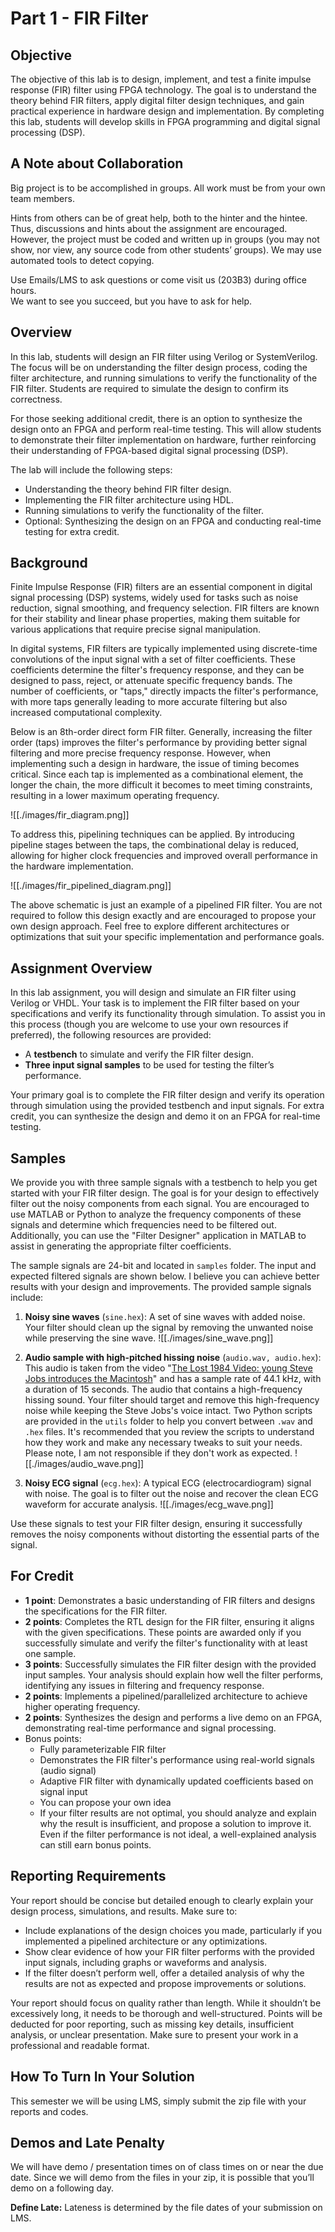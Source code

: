 # Part 1 - FIR Filter

## Objective

The objective of this lab is to design, implement, and test a finite impulse response (FIR) filter using FPGA technology. The goal is to understand the theory behind FIR filters, apply digital filter design techniques, and gain practical experience in hardware design and implementation. By completing this lab, students will develop skills in FPGA programming and digital signal processing (DSP).

## A Note about Collaboration

Big project is to be accomplished in groups. All work must be from your own team members.

Hints from others can be of great help, both to the hinter and the hintee.  
Thus, discussions and hints about the assignment are encouraged. However, the project must be coded and written up in groups (you may not show, nor view, any source code from other students’ groups). We may use automated tools to detect copying.

Use Emails/LMS to ask questions or come visit us (203B3) during office hours.  
We want to see you succeed, but you have to ask for help.

## Overview

In this lab, students will design an FIR filter using Verilog or SystemVerilog. The focus will be on understanding the filter design process, coding the filter architecture, and running simulations to verify the functionality of the FIR filter. Students are required to simulate the design to confirm its correctness.

For those seeking additional credit, there is an option to synthesize the design onto an FPGA and perform real-time testing. This will allow students to demonstrate their filter implementation on hardware, further reinforcing their understanding of FPGA-based digital signal processing (DSP).

The lab will include the following steps:

- Understanding the theory behind FIR filter design.
- Implementing the FIR filter architecture using HDL.
- Running simulations to verify the functionality of the filter.
- Optional: Synthesizing the design on an FPGA and conducting real-time testing for extra credit.

## Background

Finite Impulse Response (FIR) filters are an essential component in digital signal processing (DSP) systems, widely used for tasks such as noise reduction, signal smoothing, and frequency selection. FIR filters are known for their stability and linear phase properties, making them suitable for various applications that require precise signal manipulation.

In digital systems, FIR filters are typically implemented using discrete-time convolutions of the input signal with a set of filter coefficients. These coefficients determine the filter's frequency response, and they can be designed to pass, reject, or attenuate specific frequency bands. The number of coefficients, or "taps," directly impacts the filter's performance, with more taps generally leading to more accurate filtering but also increased computational complexity.

Below is an 8th-order direct form FIR filter. Generally, increasing the filter order (taps) improves the filter's performance by providing better signal filtering and more precise frequency response. However, when implementing such a design in hardware, the issue of timing becomes critical. Since each tap is implemented as a combinational element, the longer the chain, the more difficult it becomes to meet timing constraints, resulting in a lower maximum operating frequency.

![[./images/fir_diagram.png]]

To address this, pipelining techniques can be applied. By introducing pipeline stages between the taps, the combinational delay is reduced, allowing for higher clock frequencies and improved overall performance in the hardware implementation.

![[./images/fir_pipelined_diagram.png]]

The above schematic is just an example of a pipelined FIR filter. You are not required to follow this design exactly and are encouraged to propose your own design approach. Feel free to explore different architectures or optimizations that suit your specific implementation and performance goals.

## Assignment Overview

In this lab assignment, you will design and simulate an FIR filter using Verilog or VHDL. Your task is to implement the FIR filter based on your specifications and verify its functionality through simulation. To assist you in this process (though you are welcome to use your own resources if preferred), the following resources are provided:

- A **testbench** to simulate and verify the FIR filter design.
- **Three input signal samples** to be used for testing the filter’s performance.

Your primary goal is to complete the FIR filter design and verify its operation through simulation using the provided testbench and input signals. For extra credit, you can synthesize the design and demo it on an FPGA for real-time testing.

## Samples

We provide you with three sample signals with a testbench to help you get started with your FIR filter design. The goal is for your design to effectively filter out the noisy components from each signal. You are encouraged to use MATLAB or Python to analyze the frequency components of these signals and determine which frequencies need to be filtered out. Additionally, you can use the "Filter Designer" application in MATLAB to assist in generating the appropriate filter coefficients.

The sample signals are 24-bit and located in `samples` folder. The input and expected filtered signals are shown below. I believe you can achieve better results with your design and improvements. The provided sample signals include:

1. **Noisy sine waves** (`sine.hex`): A set of sine waves with added noise. Your filter should clean up the signal by removing the unwanted noise while preserving the sine wave.   ![[./images/sine_wave.png]]
   
2. **Audio sample with high-pitched hissing noise** (`audio.wav, audio.hex`): This audio is taken from the video "[The Lost 1984 Video: young Steve Jobs introduces the Macintosh](https://youtu.be/2B-XwPjn9YY)" and has a sample rate of 44.1 kHz, with a duration of 15 seconds. The audio that contains a high-frequency hissing sound. Your filter should target and remove this high-frequency noise while keeping the Steve Jobs's voice intact.
   Two Python scripts are provided in the `utils` folder to help you convert between `.wav` and `.hex` files. It's recommended that you review the scripts to understand how they work and make any necessary tweaks to suit your needs. Please note, I am not responsible if they don't work as expected.  ![[./images/audio_wave.png]]
   
3. **Noisy ECG signal** (`ecg.hex`): A typical ECG (electrocardiogram) signal with noise. The goal is to filter out the noise and recover the clean ECG waveform for accurate analysis.   ![[./images/ecg_wave.png]]

Use these signals to test your FIR filter design, ensuring it successfully removes the noisy components without distorting the essential parts of the signal.

## For Credit

- **1 point**: Demonstrates a basic understanding of FIR filters and designs the specifications for the FIR filter.
- **2 points**: Completes the RTL design for the FIR filter, ensuring it aligns with the given specifications. These points are awarded only if you successfully simulate and verify the filter's functionality with at least one sample.
- **3 points**: Successfully simulates the FIR filter design with the provided input samples. Your analysis should explain how well the filter performs, identifying any issues in filtering and frequency response.
- **2 points**: Implements a pipelined/parallelized architecture to achieve higher operating frequency.
- **2 points**: Synthesizes the design and performs a live demo on an FPGA, demonstrating real-time performance and signal processing.
- Bonus points:
	- Fully parameterizable FIR filter 
	- Demonstrates the FIR filter's performance using real-world signals (audio signal)
	- Adaptive FIR filter with dynamically updated coefficients based on signal input
	- You can propose your own idea
	- If your filter results are not optimal, you should analyze and explain why the result is insufficient, and propose a solution to improve it. Even if the filter performance is not ideal, a well-explained analysis can still earn bonus points.

## Reporting Requirements

Your report should be concise but detailed enough to clearly explain your design process, simulations, and results. Make sure to:
- Include explanations of the design choices you made, particularly if you implemented a pipelined architecture or any optimizations.
- Show clear evidence of how your FIR filter performs with the provided input signals, including graphs or waveforms and analysis.
- If the filter doesn’t perform well, offer a detailed analysis of why the results are not as expected and propose improvements or solutions.
  
Your report should focus on quality rather than length. While it shouldn’t be excessively long, it needs to be thorough and well-structured. Points will be deducted for poor reporting, such as missing key details, insufficient analysis, or unclear presentation. Make sure to present your work in a professional and readable format.

## How To Turn In Your Solution

This semester we will be using LMS, simply submit the zip file with your reports and codes.

## Demos and Late Penalty

We will have demo / presentation times on of class times on or near the due date. Since we will demo from the files in your zip, it is possible that you’ll demo on a following day.

**Define Late:** Lateness is determined by the file dates of your submission on LMS.